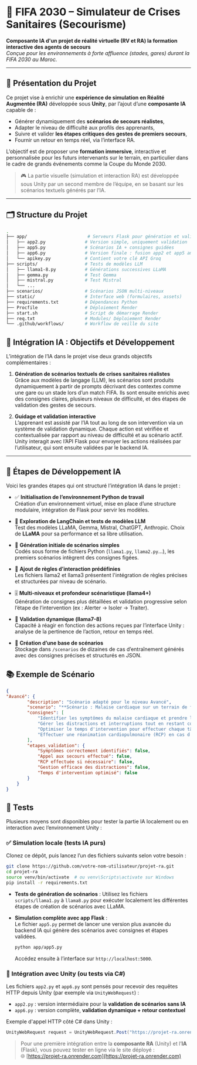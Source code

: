 # 🚨 FIFA 2030 – Simulateur de Crises Sanitaires (Secourisme)

**Composante IA d'un projet de réalité virtuelle (RV et RA) la formation interactive des agents de secours**  
*Conçue pour les environnements à forte affluence (stades, gares) durant la FIFA 2030 au Maroc.*

---

## 🧠 Présentation du Projet

Ce projet vise à enrichir une **expérience de simulation en Réalité Augmentée (RA)** développée sous **Unity**, par l’ajout d’une **composante IA** capable de :

- Générer dynamiquement des **scénarios de secours réalistes**,
- Adapter le niveau de difficulté aux profils des apprenants,
- Suivre et valider **les étapes critiques des gestes de premiers secours**,
- Fournir un retour en temps réel, via l’interface RA.

L’objectif est de proposer une **formation immersive**, interactive et personnalisée pour les futurs intervenants sur le terrain, en particulier dans le cadre de grands événements comme la Coupe du Monde 2030.

> 🎮 La partie visuelle (simulation et interaction RA) est développée sous Unity par un second membre de l’équipe, en se basant sur les scénarios textuels générés par l’IA.

---

## 🗂️ Structure du Projet 
```bash
.
├── app/                       # Serveurs Flask pour génération et validation
│   ├── app2.py               # Version simple, uniquement validation 
│   ├── app5.py               # Scénarios IA + consignes guidées
│   ├── app6.py               # Version finale : fusion app2 et app5 améliorée
│   └── apikey.py             # Contient votre clé API Groq
├── scripts/                  # Tests de modèles LLM
│   ├── llama1-8.py           # Générations successives LLaMA
│   ├── gemma.py              # Test Gemma
│   ├── mistral.py            # Test Mistral
│   └── ...
├── scenarios/                # Scénarios JSON multi-niveaux
├── static/                   # Interface web (formulaires, assets)
├── requirements.txt          # Dépendances Python
├── Procfile                  # Déploiement Render
├── start.sh                  # Script de démarrage Render
├── req.txt                   # Modules/ Déploiement Render
└── .github/workflows/        # Workflow de veille du site
```



## 🧠 Intégration IA : Objectifs et Développement

L’intégration de l’IA dans le projet vise deux grands objectifs complémentaires :

1. **Génération de scénarios textuels de crises sanitaires réalistes**  
   Grâce aux modèles de langage (LLM), les scénarios sont produits dynamiquement à partir de prompts décrivant des contextes comme une gare ou un stade lors d’un match FIFA. Ils sont ensuite enrichis avec des consignes claires, plusieurs niveaux de difficulté, et des étapes de validation des gestes de secours.

2. **Guidage et validation interactive**  
   L’apprenant est assisté par l’IA tout au long de son intervention via un système de validation dynamique. Chaque action est vérifiée et contextualisée par rapport au niveau de difficulté et au scénario actif. Unity interagit avec l’API Flask pour envoyer les actions réalisées par l’utilisateur, qui sont ensuite validées par le backend IA.

---

## 🧩 Étapes de Développement IA

Voici les grandes étapes qui ont structuré l’intégration IA dans le projet :

- ✅ **Initialisation de l’environnement Python de travail**  
  Création d’un environnement virtuel, mise en place d’une structure modulaire, intégration de Flask pour servir les modèles.

- 🧪 **Exploration de LangChain et tests de modèles LLM**  
  Test des modèles LLaMA, Gemma, Mistral, ChatGPT, Anthropic. Choix de **LLaMA** pour sa performance et sa libre utilisation.

- 🧱 **Génération initiale de scénarios simples**  
  Codés sous forme de fichiers Python (`llama1.py`, `llama2.py`...), les premiers scénarios intègrent des consignes figées.

- 🔀 **Ajout de règles d’interaction prédéfinies**  
  Les fichiers llama2 et llama3 présentent l'intégration de règles précises et structurées par niveau de scénario.

- 🎚️ **Multi-niveaux et profondeur scénaristique (llama4+)**  
  Génération de consignes plus détaillées et validation progressive selon l’étape de l’intervention (ex : Alerter → Isoler → Traiter).

- 🧠 **Validation dynamique (llama7-8)**  
  Capacité à réagir en fonction des actions reçues par l’interface Unity : analyse de la pertinence de l’action, retour en temps réel.

- 📁 **Création d’une base de scénarios**  
  Stockage dans `/scenarios` de dizaines de cas d’entraînement générés avec des consignes précises et structurés en JSON.


## 📚 Exemple de Scénario
```json
{
"Avancé": {
        "description": "Scénario adapté pour le niveau Avancé",
        "scenario": "**Scénario : Malaise cardiaque sur un terrain de football - Niveau Avancé**\n\n**Introduction :**\nVous êtes un infirmier diplômé d'État (IDE) qui travaille sur un terrain de football pendant un match important. Soudain, un joueur s'effondre après une course intense. Les joueurs et les spectateurs sont paniqués. Vous devez agir rapidement pour sauver la vie du joueur.",
        "consignes": [
            "Identifier les symptômes du malaise cardiaque et prendre les mesures appropriées.",
            "Gérer les distractions et interruptions tout en restant concentré.",
            "Optimiser le temps d'intervention pour effectuer chaque tâche essentielle.",
            "Effectuer une réanimation cardiopulmonaire (RCP) en cas d'absence de pouls."
        ],
        "etapes_validation": {
            "Symptômes correctement identifiés": false,
            "Appel aux secours effectué": false,
            "RCP effectuée si nécessaire": false,
            "Gestion efficace des distractions": false,
            "Temps d'intervention optimisé": false
        }
    }
}
```

## 🧪 Tests

Plusieurs moyens sont disponibles pour tester la partie IA localement ou en interaction avec l’environnement Unity :

### ✅ Simulation locale (tests IA purs)

Clonez ce dépôt, puis lancez l’un des fichiers suivants selon votre besoin :

```bash
git clone https://github.com/votre-nom-utilisateur/projet-ra.git
cd projet-ra
source venv/bin/activate  # ou venv\Scripts\activate sur Windows
pip install -r requirements.txt
```

- **Tests de génération de scénarios** :
  Utilisez les fichiers `scripts/llama1.py` à `llama8.py` pour exécuter localement les différentes étapes de création de scénarios avec LLaMA.

- **Simulation complète avec app Flask** :  
  Le fichier `app5.py` permet de lancer une version plus avancée du backend IA qui génère des scénarios avec consignes et étapes validées.
  
  ```bash
  python app/app5.py
  ```

  Accédez ensuite à l’interface sur `http://localhost:5000`.

### 🔁 Intégration avec Unity (ou tests via C#)

Les fichiers `app2.py` et `app6.py` sont pensés pour recevoir des requêtes HTTP depuis Unity (par exemple via `UnityWebRequest`) :

- `app2.py` : version intermédiaire pour la **validation de scénarios sans IA**
- `app6.py` : version complète, **validation dynamique + retour contextuel**

Exemple d'appel HTTP côté C# dans Unity :
```csharp
UnityWebRequest request = UnityWebRequest.Post("https://projet-ra.onrender.com/valider", bodyData);
```

> Pour une première intégration entre la **composante RA** (Unity) et l’**IA** (Flask), vous pouvez tester en ligne via le site déployé :  
> 🌐 [https://projet-ra.onrender.com](https://projet-ra.onrender.com)
